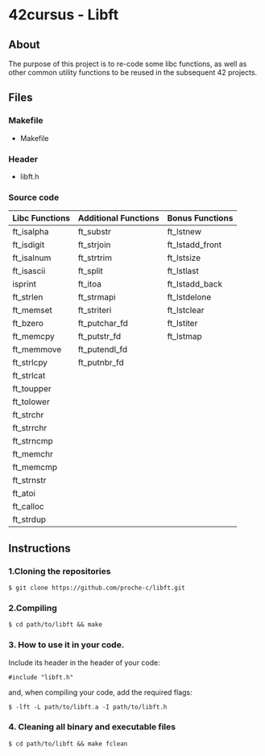 # 42cursus - Libft

## About  
The purpose of this project is to re-code some libc functions, as well as other common utility functions to be reused in the subsequent 42 projects.

## Files  
### Makefile  
- Makefile
### Header  
- libft.h
### Source code  

|  Libc Functions  | Additional Functions  |  Bonus Functions |
| :------------ | :------------ | :------------ |
| ft_isalpha  | ft_substr  | ft_lstnew  |
| ft_isdigit  | ft_strjoin  | ft_lstadd_front  |
| ft_isalnum  | ft_strtrim  | ft_lstsize  |
| ft_isascii  | ft_split | ft_lstlast  |
| isprint  | ft_itoa  | ft_lstadd_back  |
| ft_strlen  | ft_strmapi  | ft_lstdelone  |
| ft_memset  | ft_striteri  | ft_lstclear  |
| ft_bzero  | ft_putchar_fd  | ft_lstiter  |
| ft_memcpy  | ft_putstr_fd  | ft_lstmap  |
| ft_memmove  | ft_putendl_fd  |   |
| ft_strlcpy  | ft_putnbr_fd  |   |
| ft_strlcat  |   |   |
| ft_toupper  |   |   |
| ft_tolower  |   |   |
| ft_strchr  |   |   |
| ft_strrchr  |   |   |
| ft_strncmp  |   |   |
| ft_memchr  |   |   |
| ft_memcmp  |   |   |
| ft_strnstr  |   |   |
| ft_atoi  |   |   |
| ft_calloc  |   |   |
| ft_strdup  |   |   |

## Instructions

### 1.Cloning the repositories  
```shell
$ git clone https://github.com/proche-c/libft.git
```
### 2.Compiling  
```shell
$ cd path/to/libft && make
```
### 3. How to use it in your code. 
Include its header in the header of your code:
```shell
#include "libft.h"
```
and, when compiling your code, add the required flags:
```shell
$ -lft -L path/to/libft.a -I path/to/libft.h
```
### 4. Cleaning all binary and executable files
```shell
$ cd path/to/libft && make fclean
```
